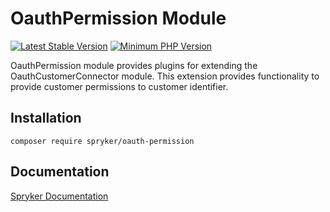 # OauthPermission Module
[![Latest Stable Version](https://poser.pugx.org/spryker/oauth-permission/v/stable.svg)](https://packagist.org/packages/spryker/oauth-permission)
[![Minimum PHP Version](https://img.shields.io/badge/php-%3E%3D%208.3-8892BF.svg)](https://php.net/)

OauthPermission module provides plugins for extending the OauthCustomerConnector module.
This extension provides functionality to provide customer permissions to customer identifier.

## Installation

```
composer require spryker/oauth-permission
```

## Documentation

[Spryker Documentation](https://docs.spryker.com)
